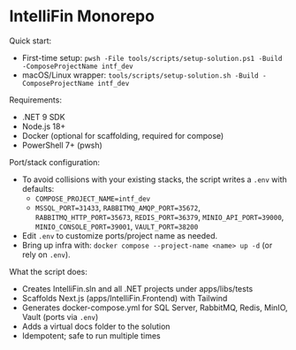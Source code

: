 ﻿# IntelliFin Monorepo

Quick start:

- First-time setup: `pwsh -File tools/scripts/setup-solution.ps1 -Build -ComposeProjectName intf_dev`
- macOS/Linux wrapper: `tools/scripts/setup-solution.sh -Build -ComposeProjectName intf_dev`

Requirements:
- .NET 9 SDK
- Node.js 18+
- Docker (optional for scaffolding, required for compose)
- PowerShell 7+ (pwsh)

Port/stack configuration:
- To avoid collisions with your existing stacks, the script writes a `.env` with defaults:
  - `COMPOSE_PROJECT_NAME=intf_dev`
  - `MSSQL_PORT=31433`, `RABBITMQ_AMQP_PORT=35672`, `RABBITMQ_HTTP_PORT=35673`, `REDIS_PORT=36379`, `MINIO_API_PORT=39000`, `MINIO_CONSOLE_PORT=39001`, `VAULT_PORT=38200`
- Edit `.env` to customize ports/project name as needed.
- Bring up infra with: `docker compose --project-name <name> up -d` (or rely on `.env`).

What the script does:
- Creates IntelliFin.sln and all .NET projects under apps/libs/tests
- Scaffolds Next.js (apps/IntelliFin.Frontend) with Tailwind
- Generates docker-compose.yml for SQL Server, RabbitMQ, Redis, MinIO, Vault (ports via `.env`)
- Adds a virtual docs folder to the solution
- Idempotent; safe to run multiple times

